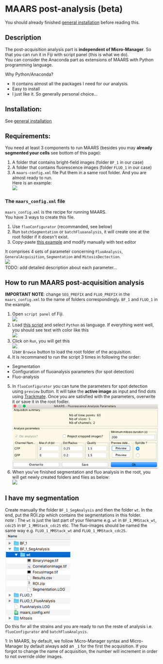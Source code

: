 # MAARS post-analysis (beta)  
You should already finished [general installation](install_MAARS.md) before reading this.
## Description
The post-acquisition analysis part is __independent of Micro-Manager__. So that you can run it in Fiji with script panel (this is what we do).  
You can consider the Anaconda part as extensions of MAARS with Python programming language.  

Why Python/Anaconda? 
- It contains almost all the packages I need for our analysis.
- Easy to install
- I just like it. So generally personal choice...

## Installation:
See [general installation](install_MAARS.md)

## Requirements:
You need at least 3 components to run MAARS (besides you may **already segmented your cells** see bottom of this page):
1. A folder that contains bright-field images (folder `BF_1` in our case)
2. A folder that contains fluorescence images (folder `FLUO_1` in our case)
3. A `maars-config.xml` file
Put them in a same root folder. And you are almost ready to run.  
Here is an example:  
![][root_folder]  

### The `maars_config.xml` file
`maars_config.xml` is the recipe for running MAARS.  
You have 3 ways to create this file.
1. Use `fluoConfigurator` (recommanded, see below)
2. Run `batchSegmentation` or `batchFluoanalysis`, it will create one at the root folder if it doesn't exist.
3. Copy-paste [this example](https://github.com/bnoi/MAARS/blob/master/maars_lib/src/main/resources/maars_default_config.xml) and modify manually with text editor  

It comprises 4 sets of parameter concerning `FluoAnalysis`, `GeneralAcquisition`, `Segmentation` and `MitosisDectection`.  
![][config_structure]  
TODO: add detailed description about each parameter...

## How to run MAARS post-acquisition analysis
**IMPORTANT NOTE**: change `SEG_PREFIX` and `FLUO_PREFIX` in the `maars_config.xml` to the name of folders correspondingly. `BF_1` and `FLUO_1` in the example.
1. Open `script panel` of Fiji.  
![][script-panel]  
2. Load [this script][batchMAARS] and select `Python` as language.
If everything went well, you should see text with color like this  
![][python_interpreter]  
3. Click on `Run`, you will get this  
![][post_interface]  
User `Browse` button to load the root folder of the acquisition. 
4. It is recommaned to run the script 3 times in following the order:  
  - Segmentation
  - Configuration of fluoanalysis parameters (for spot detection)
  - Fluo-analysis
5. In `fluoConfigurator` you can tune the parameters for spot detection using `preview` button. It will take the __active image__ as input and find dots using [Trackmate](https://imagej.net/TrackMate). Once you are satisfied with the parameters, overwrite it or save it in the root fodler.  
![](images/configurator.png)
6. When you've finished segmentation and fluo analysis in the root, you will get newly 
created folders and files as below:  
![][final_res]

## I have my segmentation

Create manually the folder `BF_1_SegAnalysis` and then the folder `wt`.  In the end, put the ROI.zip which contains the segmentations in this folder.  
_note_ : The `wt` is just the last part of your filename e.g. `wt` in `BF_1_MMStack_wt`, `cdc25` in `BF_1_MMStack_cdc25` etc. The fluo-images should be named the same way e.g. `FLUO_1_MMStack_wt` and `FLUO_1_MMStack_cdc25`.  
![](images/roi_location.png)  
Do this for all the strains and you are ready to run the reste of analysis i.e. `fluoConfigurator` and `batchFluoAnalysis`.

[batchMAARS]: https://github.com/bnoi/MAARS/blob/master/batchMAAR.py
[script-panel]: images/script-panel.png
[python_interpreter]: images/python_interpreter.png
[post_interface]: images/post_interface.png
[final_res]: images/final_res.png
[head]: https://github.com/bnoi/MAARS
[atom]: https://atom.io/
[root_folder]: images/root_folder.png
[config_structure]: images/config_structure.png
[general_param]: images/general_param.png
<a name="myfootnote1">1</a>: In MAARS, by default, we follow Micro-Manager syntax and Micro-Manager
by default always add an `_1` for the first the acquisition. If you forgot to change the name
of acquisition, the number will increment in order to not override older images.


